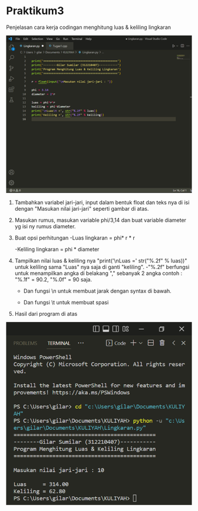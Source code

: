 # Praktikum3

Penjelasan cara kerja codingan menghitung luas & keliling lingkaran


![1](Gambar/gambar1.png)

1. Tambahkan variabel jari-jari, input dalam bentuk float dan teks nya di isi dengan "Masukan nilai jari-jari"
   seperti gambar di atas.
   
2. Masukan rumus, masukan variable phi/3,14 dan buat variable diameter yg isi ny rumus diameter.

3. Buat opsi perhitungan 
   -Luas lingkaran = phi* r * r
   
   -Keliling lingkaran = phi * diameter
   
4. Tampilkan nilai luas & keliling nya "print('\nLuas =' str("%.2f" % luas))" untuk keliling sama "Luas" nya saja di ganti "keliling".
   -"%.2f" berfungsi untuk menampilkan angka di belakang "," sebanyak 2 angka contoh : "%.1f" = 90.2, "%.0f" = 90 saja.
   
   - Dan fungsi \n untuk membuat jarak dengan syntax di bawah.
   
   - Dan fungsi \t untuk membuat spasi
   
5. Hasil dari program di atas

![2](Gambar/gambar2.png)
